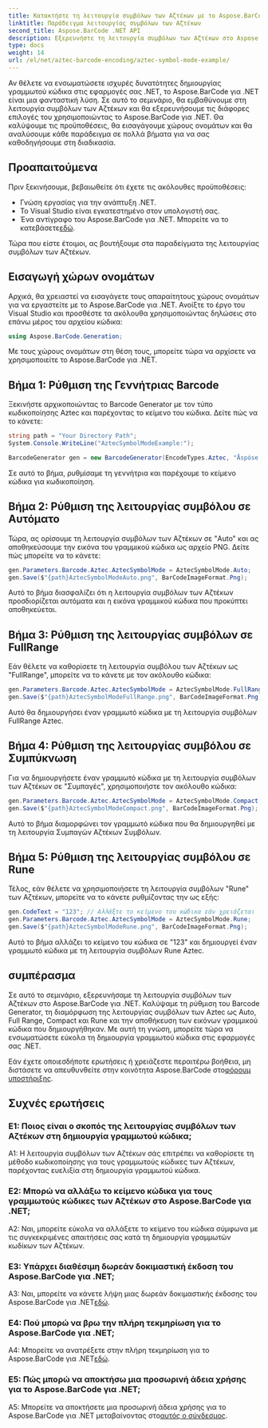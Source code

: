 ```yaml
---
title: Κατακτήστε τη λειτουργία συμβόλων των Αζτέκων με το Aspose.BarCode για .NET
linktitle: Παράδειγμα λειτουργίας συμβόλων των Αζτέκων
second_title: Aspose.BarCode .NET API
description: Εξερευνήστε τη λειτουργία συμβόλων των Αζτέκων στο Aspose.BarCode για .NET και μάθετε πώς να δημιουργείτε ευέλικτους γραμμικούς κώδικες με ευκολία. Απολαύστε τις λειτουργίες Auto, Full Range, Compact και Rune σε αυτό το ολοκληρωμένο σεμινάριο.
type: docs
weight: 14
url: /el/net/aztec-barcode-encoding/aztec-symbol-mode-example/
---
```

Αν θέλετε να ενσωματώσετε ισχυρές δυνατότητες δημιουργίας γραμμωτού κώδικα στις εφαρμογές σας .NET, το Aspose.BarCode για .NET είναι μια φανταστική λύση. Σε αυτό το σεμινάριο, θα εμβαθύνουμε στη λειτουργία συμβόλων των Αζτέκων και θα εξερευνήσουμε τις διάφορες επιλογές του χρησιμοποιώντας το Aspose.BarCode για .NET. Θα καλύψουμε τις προϋποθέσεις, θα εισαγάγουμε χώρους ονομάτων και θα αναλύσουμε κάθε παράδειγμα σε πολλά βήματα για να σας καθοδηγήσουμε στη διαδικασία.

## Προαπαιτούμενα

Πριν ξεκινήσουμε, βεβαιωθείτε ότι έχετε τις ακόλουθες προϋποθέσεις:

- Γνώση εργασίας για την ανάπτυξη .NET.
- Το Visual Studio είναι εγκατεστημένο στον υπολογιστή σας.
-  Ένα αντίγραφο του Aspose.BarCode για .NET. Μπορείτε να το κατεβάσετε[εδώ](https://releases.aspose.com/barcode/net/).

Τώρα που είστε έτοιμοι, ας βουτήξουμε στα παραδείγματα της λειτουργίας συμβόλων των Αζτέκων.

## Εισαγωγή χώρων ονομάτων

Αρχικά, θα χρειαστεί να εισαγάγετε τους απαραίτητους χώρους ονομάτων για να εργαστείτε με το Aspose.BarCode για .NET. Ανοίξτε το έργο του Visual Studio και προσθέστε τα ακόλουθα χρησιμοποιώντας δηλώσεις στο επάνω μέρος του αρχείου κώδικα:

```csharp
using Aspose.BarCode.Generation;
```

Με τους χώρους ονομάτων στη θέση τους, μπορείτε τώρα να αρχίσετε να χρησιμοποιείτε το Aspose.BarCode για .NET.

## Βήμα 1: Ρύθμιση της Γεννήτριας Barcode

Ξεκινήστε αρχικοποιώντας το Barcode Generator με τον τύπο κωδικοποίησης Aztec και παρέχοντας το κείμενο του κώδικα. Δείτε πώς να το κάνετε:

```csharp
string path = "Your Directory Path";
System.Console.WriteLine("AztecSymbolModeExample:");

BarcodeGenerator gen = new BarcodeGenerator(EncodeTypes.Aztec, "Åspóse.Barcóde©");
```

Σε αυτό το βήμα, ρυθμίσαμε τη γεννήτρια και παρέχουμε το κείμενο κώδικα για κωδικοποίηση.

## Βήμα 2: Ρύθμιση της λειτουργίας συμβόλου σε Αυτόματο

Τώρα, ας ορίσουμε τη λειτουργία συμβόλων των Αζτέκων σε "Auto" και ας αποθηκεύσουμε την εικόνα του γραμμικού κώδικα ως αρχείο PNG. Δείτε πώς μπορείτε να το κάνετε:

```csharp
gen.Parameters.Barcode.Aztec.AztecSymbolMode = AztecSymbolMode.Auto;
gen.Save($"{path}AztecSymbolModeAuto.png", BarCodeImageFormat.Png);
```

Αυτό το βήμα διασφαλίζει ότι η λειτουργία συμβόλων των Αζτέκων προσδιορίζεται αυτόματα και η εικόνα γραμμικού κώδικα που προκύπτει αποθηκεύεται.

## Βήμα 3: Ρύθμιση της λειτουργίας συμβόλων σε FullRange

Εάν θέλετε να καθορίσετε τη λειτουργία συμβόλου των Αζτέκων ως "FullRange", μπορείτε να το κάνετε με τον ακόλουθο κώδικα:

```csharp
gen.Parameters.Barcode.Aztec.AztecSymbolMode = AztecSymbolMode.FullRange;
gen.Save($"{path}AztecSymbolModeFullRange.png", BarCodeImageFormat.Png);
```

Αυτό θα δημιουργήσει έναν γραμμωτό κώδικα με τη λειτουργία συμβόλων FullRange Aztec.

## Βήμα 4: Ρύθμιση της λειτουργίας συμβόλου σε Συμπύκνωση

Για να δημιουργήσετε έναν γραμμωτό κώδικα με τη λειτουργία συμβόλων των Αζτέκων σε "Συμπαγές", χρησιμοποιήστε τον ακόλουθο κώδικα:

```csharp
gen.Parameters.Barcode.Aztec.AztecSymbolMode = AztecSymbolMode.Compact;
gen.Save($"{path}AztecSymbolModeCompact.png", BarCodeImageFormat.Png);
```

Αυτό το βήμα διαμορφώνει τον γραμμωτό κώδικα που θα δημιουργηθεί με τη λειτουργία Συμπαγών Αζτέκων Συμβόλων.

## Βήμα 5: Ρύθμιση της λειτουργίας συμβόλου σε Rune

Τέλος, εάν θέλετε να χρησιμοποιήσετε τη λειτουργία συμβόλων "Rune" των Αζτέκων, μπορείτε να το κάνετε ρυθμίζοντας την ως εξής:

```csharp
gen.CodeText = "123"; // Αλλάξτε το κείμενο του κώδικα εάν χρειάζεται
gen.Parameters.Barcode.Aztec.AztecSymbolMode = AztecSymbolMode.Rune;
gen.Save($"{path}AztecSymbolModeRune.png", BarCodeImageFormat.Png);
```

Αυτό το βήμα αλλάζει το κείμενο του κώδικα σε "123" και δημιουργεί έναν γραμμωτό κώδικα με τη λειτουργία συμβόλων Rune Aztec.

## συμπέρασμα

Σε αυτό το σεμινάριο, εξερευνήσαμε τη λειτουργία συμβόλων των Αζτέκων στο Aspose.BarCode για .NET. Καλύψαμε τη ρύθμιση του Barcode Generator, τη διαμόρφωση της λειτουργίας συμβόλων των Aztec ως Auto, Full Range, Compact και Rune και την αποθήκευση των εικόνων γραμμικού κώδικα που δημιουργήθηκαν. Με αυτή τη γνώση, μπορείτε τώρα να ενσωματώσετε εύκολα τη δημιουργία γραμμωτού κώδικα στις εφαρμογές σας .NET.

 Εάν έχετε οποιεσδήποτε ερωτήσεις ή χρειάζεστε περαιτέρω βοήθεια, μη διστάσετε να απευθυνθείτε στην κοινότητα Aspose.BarCode στο[φόρουμ υποστήριξης](https://forum.aspose.com/c/barcode/13).

## Συχνές ερωτήσεις

### Ε1: Ποιος είναι ο σκοπός της λειτουργίας συμβόλων των Αζτέκων στη δημιουργία γραμμωτού κώδικα;

A1: Η λειτουργία συμβόλων των Αζτέκων σάς επιτρέπει να καθορίσετε τη μέθοδο κωδικοποίησης για τους γραμμωτούς κώδικες των Αζτέκων, παρέχοντας ευελιξία στη δημιουργία γραμμωτού κώδικα.

### Ε2: Μπορώ να αλλάξω το κείμενο κώδικα για τους γραμμωτούς κώδικες των Αζτέκων στο Aspose.BarCode για .NET;

A2: Ναι, μπορείτε εύκολα να αλλάξετε το κείμενο του κώδικα σύμφωνα με τις συγκεκριμένες απαιτήσεις σας κατά τη δημιουργία γραμμωτών κωδίκων των Αζτέκων.

### Ε3: Υπάρχει διαθέσιμη δωρεάν δοκιμαστική έκδοση του Aspose.BarCode για .NET;

A3: Ναι, μπορείτε να κάνετε λήψη μιας δωρεάν δοκιμαστικής έκδοσης του Aspose.BarCode για .NET[εδώ](https://releases.aspose.com/).

### Ε4: Πού μπορώ να βρω την πλήρη τεκμηρίωση για το Aspose.BarCode για .NET;

 A4: Μπορείτε να ανατρέξετε στην πλήρη τεκμηρίωση για το Aspose.BarCode για .NET[εδώ](https://reference.aspose.com/barcode/net/).

### Ε5: Πώς μπορώ να αποκτήσω μια προσωρινή άδεια χρήσης για το Aspose.BarCode για .NET;

 A5: Μπορείτε να αποκτήσετε μια προσωρινή άδεια χρήσης για το Aspose.BarCode για .NET μεταβαίνοντας στο[αυτός ο σύνδεσμος](https://purchase.aspose.com/temporary-license/).